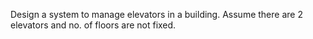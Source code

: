 Design a system to manage elevators in a building. Assume there are 2 elevators and no. of floors are not fixed.